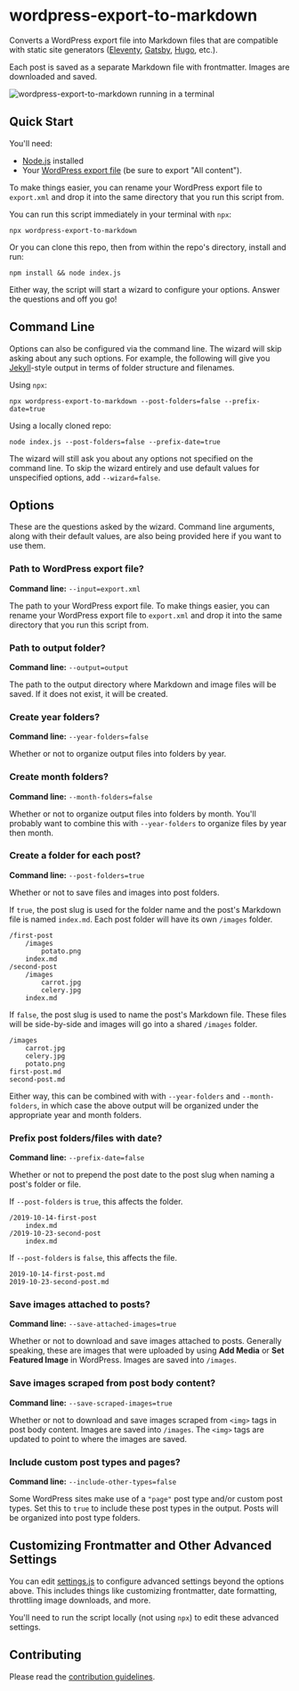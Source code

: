 # wordpress-export-to-markdown

Converts a WordPress export file into Markdown files that are compatible with static site generators ([Eleventy](https://www.11ty.dev/), [Gatsby](https://www.gatsbyjs.com/), [Hugo](https://gohugo.io/), etc.).

Each post is saved as a separate Markdown file with frontmatter. Images are downloaded and saved.

![wordpress-export-to-markdown running in a terminal](https://user-images.githubusercontent.com/1245573/72686026-3aa04280-3abe-11ea-92c1-d756a24657dd.gif)

## Quick Start

You'll need:
- [Node.js](https://nodejs.org/) installed
- Your [WordPress export file](https://wordpress.org/support/article/tools-export-screen/) (be sure to export "All content").

To make things easier, you can rename your WordPress export file to `export.xml` and drop it into the same directory that you run this script from.

You can run this script immediately in your terminal with `npx`:

```
npx wordpress-export-to-markdown
```

Or you can clone this repo, then from within the repo's directory, install and run:

```
npm install && node index.js
```

Either way, the script will start a wizard to configure your options. Answer the questions and off you go!

## Command Line

Options can also be configured via the command line. The wizard will skip asking about any such options. For example, the following will give you [Jekyll](https://jekyllrb.com/)-style output in terms of folder structure and filenames.

Using `npx`:

```
npx wordpress-export-to-markdown --post-folders=false --prefix-date=true
```

Using a locally cloned repo:

```
node index.js --post-folders=false --prefix-date=true
```

The wizard will still ask you about any options not specified on the command line. To skip the wizard entirely and use default values for unspecified options, add `--wizard=false`.

## Options

These are the questions asked by the wizard. Command line arguments, along with their default values, are also being provided here if you want to use them.

### Path to WordPress export file?

**Command line:** `--input=export.xml`

The path to your WordPress export file. To make things easier, you can rename your WordPress export file to `export.xml` and drop it into the same directory that you run this script from.

### Path to output folder?

**Command line:** `--output=output`

The path to the output directory where Markdown and image files will be saved. If it does not exist, it will be created.

### Create year folders?

**Command line:** `--year-folders=false`

Whether or not to organize output files into folders by year.

### Create month folders?

**Command line:** `--month-folders=false`

Whether or not to organize output files into folders by month. You'll probably want to combine this with `--year-folders` to organize files by year then month.

### Create a folder for each post?

**Command line:** `--post-folders=true`

Whether or not to save files and images into post folders.

If `true`, the post slug is used for the folder name and the post's Markdown file is named `index.md`. Each post folder will have its own `/images` folder.

    /first-post
        /images
            potato.png
        index.md
    /second-post
        /images
            carrot.jpg
            celery.jpg
        index.md

If `false`, the post slug is used to name the post's Markdown file. These files will be side-by-side and images will go into a shared `/images` folder.

    /images
        carrot.jpg
        celery.jpg
        potato.png
    first-post.md
    second-post.md

Either way, this can be combined with with `--year-folders` and `--month-folders`, in which case the above output will be organized under the appropriate year and month folders.

### Prefix post folders/files with date?

**Command line:** `--prefix-date=false`

Whether or not to prepend the post date to the post slug when naming a post's folder or file.

If `--post-folders` is `true`, this affects the folder.

    /2019-10-14-first-post
        index.md
    /2019-10-23-second-post
        index.md

If `--post-folders` is `false`, this affects the file.

    2019-10-14-first-post.md
    2019-10-23-second-post.md

### Save images attached to posts?

**Command line:** `--save-attached-images=true`

Whether or not to download and save images attached to posts. Generally speaking, these are images that were uploaded by using **Add Media** or **Set Featured Image** in WordPress. Images are saved into `/images`.

### Save images scraped from post body content?

**Command line:** `--save-scraped-images=true`

Whether or not to download and save images scraped from `<img>` tags in post body content. Images are saved into `/images`. The `<img>` tags are updated to point to where the images are saved.

### Include custom post types and pages?

**Command line:** `--include-other-types=false`

Some WordPress sites make use of a `"page"` post type and/or custom post types. Set this to `true` to include these post types in the output. Posts will be organized into post type folders.

## Customizing Frontmatter and Other Advanced Settings

You can edit [settings.js](https://github.com/lonekorean/wordpress-export-to-markdown/blob/master/src/settings.js) to configure advanced settings beyond the options above. This includes things like customizing frontmatter, date formatting, throttling image downloads, and more.

You'll need to run the script locally (not using `npx`) to edit these advanced settings.

## Contributing

Please read the [contribution guidelines](https://github.com/lonekorean/wordpress-export-to-markdown/blob/master/CONTRIBUTING.md).
